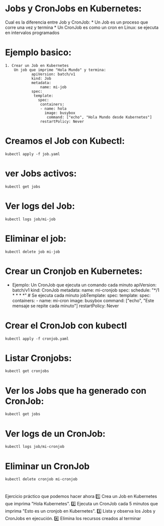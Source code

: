 # Jobs y CronJobs en Kubernetes:
Cual es la diferencia entre Job y CronJob:
	* Un Job es un proceso que corre una vez y termina
	* Un CronJob es como un cron en Linux: se ejecuta en intervalos programados
# Ejemplo basico:
	1. Crear un Job en Kubernetes
		Un job que imprime "Hola Mundo" y termina:
				apiVersion: batch/v1
				kind: Job
				metadata:
					name: mi-job
				spec:
				 template:
				   spec:
					containers:
					- name: hola
					  image: busybox
					   command: ["echo", "Hola Mundo desde Kubernetes"]
					restartPolicy: Never
# Creamos el Job con Kubectl:
	kubectl apply -f job.yaml
# ver Jobs activos:
	kubectl get jobs
# Ver logs del Job:
	kubectl logs job/mi-job
# Eliminar el job:
	kubectl delete job mi-job
#

# Crear un Cronjob en Kubernetes:
* Ejemplo: Un CronJob que ejecuta un comando cada minuto
		apiVersion: batch/v1
		kind: CronJob
		metadata:
  			name: mi-cronjob
		spec:
  			schedule: "*/1 * * * *"  # Se ejecuta cada minuto
  			jobTemplate:
    		spec:
      			template:
        			spec:
          				containers:
                        - name: mi-cron
            			image: busybox
            			command: ["echo", "Este mensaje se repite cada minuto"]
          				restartPolicy: Never
# Crear el CronJob con kubectl
	kubectl apply -f cronjob.yaml
# Listar Cronjobs:
	kubectl get cronjobs
# Ver los Jobs que ha generado con CronJob:
	kubectl get jobs
# Ver logs de un CronJob:
	kubectl logs job/mi-cronjob
# Eliminar un CronJob
	kubectl delete cronjob mi-cronjob
#

 Ejercicio práctico que podemos hacer ahora
1️⃣ Crea un Job en Kubernetes que imprima "Hola Kubernetes".
2️⃣ Ejecuta un CronJob cada 5 minutos que imprima "Esto es un cronjob en Kubernetes".
3️⃣ Lista y observa los Jobs y CronJobs en ejecución.
4️⃣ Elimina los recursos creados al terminar
